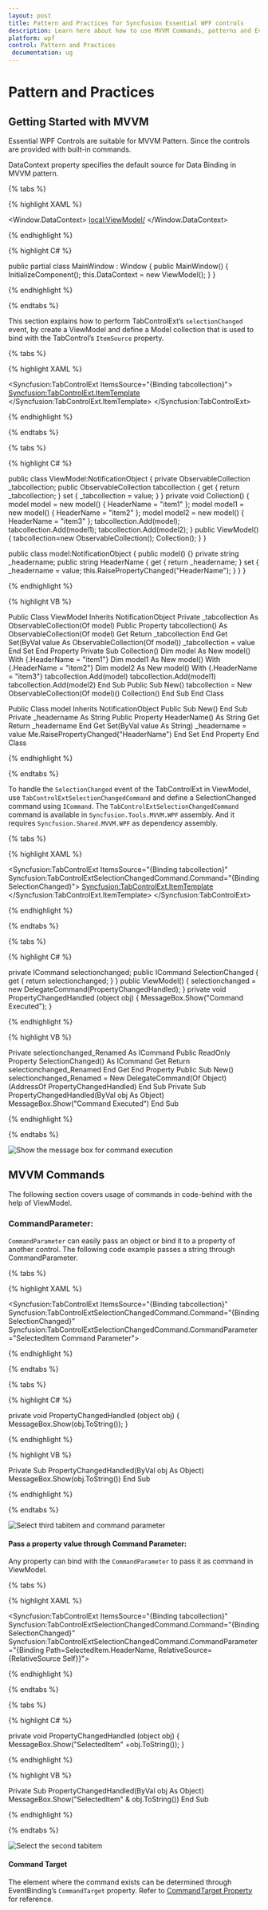 ```yaml
---
layout: post
title: Pattern and Practices for Syncfusion Essential WPF controls
description: Learn here about how to use MVVM Commands, patterns and Events of the Syncfusion Essential WPF controls
platform: wpf
control: Pattern and Practices
 documentation: ug
---
```

# Pattern and Practices

## Getting Started with MVVM

Essential WPF Controls are suitable for MVVM Pattern. Since the controls are provided with built-in commands. 

DataContext property specifies the default source for Data Binding in MVVM pattern.

{% tabs %}

{% highlight XAML %}

<Window.DataContext>
    <local:ViewModel/>
</Window.DataContext> 

{% endhighlight %}

{% highlight C# %}

public partial class MainWindow : Window
{
    public MainWindow()
    {
        InitializeComponent();
        this.DataContext = new ViewModel();
    }
}

{% endhighlight %}

{% endtabs %}

This section explains how to perform TabControlExt’s `selectionChanged` event, by create a ViewModel and define a Model collection that is used to bind with the TabControl’s `ItemSource` property.


{% tabs %}

{% highlight XAML %}

<Syncfusion:TabControlExt ItemsSource="{Binding tabcollection}">
	<Syncfusion:TabControlExt.ItemTemplate>
		<DataTemplate>
			<TextBlock  Text="{Binding HeaderName}"></TextBlock>
		</DataTemplate>
	</Syncfusion:TabControlExt.ItemTemplate>
</Syncfusion:TabControlExt>

{% endhighlight %}

{% endtabs %}

{% tabs %}

{% highlight C# %}

public class ViewModel:NotificationObject
{
	private ObservableCollection<model> _tabcollection;
	public ObservableCollection<model> tabcollection
	{
		get
		{
			return _tabcollection;
		}
		set
		{
			_tabcollection = value;
		}
	}
	private void Collection()
	{
		model model = new model()
		{
			HeaderName = "item1"
		};
		model model1 = new model()
		{
			HeaderName = "item2"
		};
		model model2 = new model()
		{
			HeaderName = "item3"
		};
		tabcollection.Add(model);
		tabcollection.Add(model1);
		tabcollection.Add(model2);
	}
	public ViewModel()
	{
		tabcollection=new ObservableCollection<model>();
		Collection();
	}
}

public class model:NotificationObject
{
	public model() {}
	private string _headername;
	public string HeaderName
	{
		get
		{
			return _headername;
		}
		set
		{
			_headername = value;
			this.RaisePropertyChanged("HeaderName");
		}
	}
}

{% endhighlight %}

{% highlight VB %}

Public Class ViewModel
	Inherits NotificationObject
	Private _tabcollection As ObservableCollection(Of model)
	Public Property tabcollection() As ObservableCollection(Of model)
		Get
			Return _tabcollection
		End Get
		Set(ByVal value As ObservableCollection(Of model))
			_tabcollection = value
		End Set
	End Property
	Private Sub Collection()
		Dim model As New model() With {.HeaderName = "item1"}
		Dim model1 As New model() With {.HeaderName = "item2"}
		Dim model2 As New model() With {.HeaderName = "item3"}
		tabcollection.Add(model)
		tabcollection.Add(model1)
		tabcollection.Add(model2)
	End Sub
	Public Sub New()
		tabcollection = New ObservableCollection(Of model)()
		Collection()
	End Sub
End Class

Public Class model
	Inherits NotificationObject
	Public Sub New()
	End Sub
	Private _headername As String
	Public Property HeaderName() As String
		Get
			Return _headername
		End Get
		Set(ByVal value As String)
			_headername = value
			Me.RaisePropertyChanged("HeaderName")
		End Set
	End Property
End Class

{% endhighlight %}

{% endtabs %}

To handle the `SelectionChanged` event of the TabControlExt in ViewModel, use `TabControlExtSelectionChangedCommand` and define a SelectionChanged command using `ICommand`. 
The `TabControlExtSelectionChangedCommand` command is available in `Syncfusion.Tools.MVVM.WPF` assembly. And it requires `Syncfusion.Shared.MVVM.WPF` as dependency assembly.  

{% tabs %}

{% highlight XAML %}

<Syncfusion:TabControlExt ItemsSource="{Binding tabcollection}"
                          Syncfusion:TabControlExtSelectionChangedCommand.Command="{Binding SelectionChanged}">
	<Syncfusion:TabControlExt.ItemTemplate>
		<DataTemplate>
			<TextBlock  Text="{Binding HeaderName}"/>
		</DataTemplate>
	</Syncfusion:TabControlExt.ItemTemplate>
</Syncfusion:TabControlExt>

{% endhighlight %}

{% endtabs %}


{% tabs %}

{% highlight C# %}

private ICommand selectionchanged;
public ICommand SelectionChanged
{
    get
	{
		return selectionchanged;
	}
}
public ViewModel()
{
	selectionchanged = new DelegateCommand<object>(PropertyChangedHandled);
}
private void PropertyChangedHandled (object obj)
{
	MessageBox.Show("Command Executed");
}

{% endhighlight %}

{% highlight VB %}

Private selectionchanged_Renamed As ICommand
Public ReadOnly Property SelectionChanged() As ICommand
	Get
		Return selectionchanged_Renamed
	End Get
End Property
Public Sub New()
	selectionchanged_Renamed = New DelegateCommand(Of Object)(AddressOf PropertyChangedHandled)
End Sub
Private Sub PropertyChangedHandled(ByVal obj As Object)
	MessageBox.Show("Command Executed")
End Sub 

{% endhighlight %}

{% endtabs %}

![Show the message box for command execution](MVVM_images/MVVM_img1.jpeg)


## MVVM Commands

The following section covers usage of commands in code-behind with the help of ViewModel.

### CommandParameter:

`CommandParameter` can easily pass an object or bind it to a property of another control. The following code example passes a string through CommandParameter.


{% tabs %}

{% highlight XAML %}

<Syncfusion:TabControlExt ItemsSource="{Binding tabcollection}"
            Syncfusion:TabControlExtSelectionChangedCommand.Command="{Binding SelectionChanged}"
			Syncfusion:TabControlExtSelectionChangedCommand.CommandParameter="SelectedItem Command Parameter">

{% endhighlight %}

{% endtabs %}


{% tabs %}

{% highlight C# %}

private void PropertyChangedHandled (object obj)
{
	MessageBox.Show(obj.ToString());
}

{% endhighlight %}

{% highlight VB %}

Private Sub PropertyChangedHandled(ByVal obj As Object)
	MessageBox.Show(obj.ToString())
End Sub

{% endhighlight %}

{% endtabs %}

![Select third tabitem and command parameter](MVVM_images/MVVM_img2.jpeg)


#### Pass a property value through Command Parameter:

Any property can bind with the `CommandParameter` to pass it as command in ViewModel.

{% tabs %}

{% highlight XAML %}

<Syncfusion:TabControlExt ItemsSource="{Binding tabcollection}"
            Syncfusion:TabControlExtSelectionChangedCommand.Command="{Binding SelectionChanged}"
			Syncfusion:TabControlExtSelectionChangedCommand.CommandParameter="{Binding Path=SelectedItem.HeaderName,
			RelativeSource={RelativeSource Self}}">


{% endhighlight %}

{% endtabs %}

{% tabs %}

{% highlight C# %}

private void PropertyChangedHandled (object obj)
{
	MessageBox.Show("SelectedItem" +obj.ToString());
}

{% endhighlight %}

{% highlight VB %}

Private Sub PropertyChangedHandled(ByVal obj As Object)
	MessageBox.Show("SelectedItem" & obj.ToString())
End Sub 

{% endhighlight %}

{% endtabs %}

![Select the second tabitem](MVVM_images/MVVM_img3.jpeg)

#### Command Target

The element where the command exists can be determined through EventBinding’s `CommandTarget` property. Refer to [CommandTarget Property](http://msdn.microsoft.com/en-us/library/system.windows.input.icommandsource.commandtarget%28v=vs.110%29.aspx) for reference.

